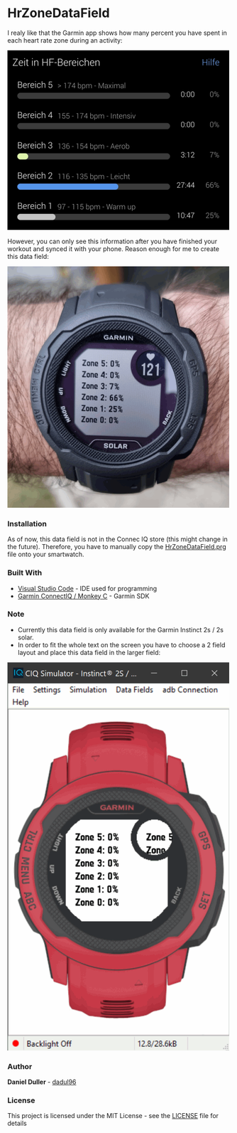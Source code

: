 # HrZoneDataField
I realy like that the Garmin app shows how many percent you have spent in each heart rate zone during an activity:

![](/doc/garmin_app_hr_zones.png)

However, you can only see this information after you have finished your workout and synced it with your phone. Reason enough for me to create this data field:

![](/doc/garmin_data_field_hr_zones.png)

### Installation
As of now, this data field is not in the Connec IQ store (this might change in the future). Therefore, you have to manually copy the [HrZoneDataField.prg](/_BINARY_OUTPUT_/HrZoneDataField.prg) file onto your smartwatch.

### Built With
* [Visual Studio Code](https://code.visualstudio.com/) - IDE used for programming
* [Garmin ConnectIQ / Monkey C](https://developer.garmin.com/connect-iq/overview/) - Garmin SDK

### Note
* Currently this data field is only available for the Garmin Instinct 2s / 2s solar.
* In order to fit the whole text on the screen you have to choose a 2 field layout and place this data field in the larger field:

![](/doc/data_field_layout.png)

### Author
**Daniel Duller** - [dadul96](https://github.com/dadul96)

### License
This project is licensed under the MIT License - see the [LICENSE](LICENSE) file for details
